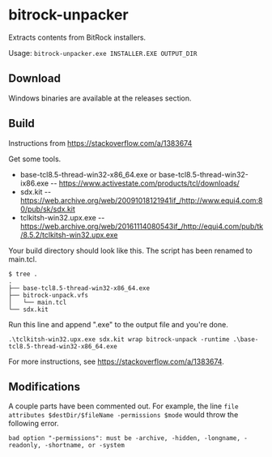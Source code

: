 # bitrock-unpacker
Extracts contents from BitRock installers.

Usage: `bitrock-unpacker.exe INSTALLER.EXE OUTPUT_DIR`

## Download

Windows binaries are available at the releases section.

## Build

Instructions from https://stackoverflow.com/a/1383674

Get some tools.

* base-tcl8.5-thread-win32-x86_64.exe or base-tcl8.5-thread-win32-ix86.exe -- https://www.activestate.com/products/tcl/downloads/
* sdx.kit -- https://web.archive.org/web/20091018121941if_/http://www.equi4.com:80/pub/sk/sdx.kit
* tclkitsh-win32.upx.exe -- https://web.archive.org/web/20161114080543if_/http://equi4.com/pub/tk/8.5.2/tclkitsh-win32.upx.exe

Your build directory should look like this. The script has been renamed to main.tcl.
```
$ tree .
.
├── base-tcl8.5-thread-win32-x86_64.exe
├── bitrock-unpack.vfs
│   └── main.tcl
└── sdx.kit
```

Run this line and append ".exe" to the output file and you're done.
```
.\tclkitsh-win32.upx.exe sdx.kit wrap bitrock-unpack -runtime .\base-tcl8.5-thread-win32-x86_64.exe
```

For more instructions, see <https://stackoverflow.com/a/1383674>.

## Modifications
A couple parts have been commented out. For example, the line `file attributes $destDir/$fileName -permissions $mode` would throw the following error.
```
bad option "-permissions": must be -archive, -hidden, -longname, -readonly, -shortname, or -system
```
